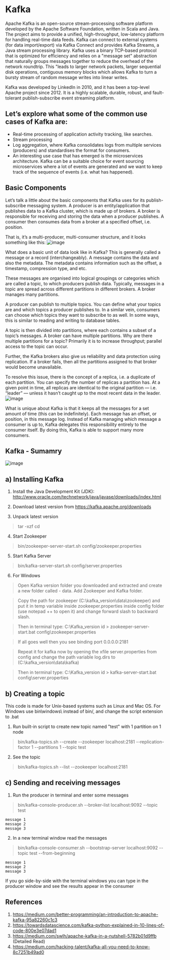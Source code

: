# Kafka
Apache Kafka is an open-source stream-processing software platform developed by the Apache Software Foundation, written in Scala and Java. The project aims to provide a unified, high-throughput, low-latency platform for handling real-time data feeds. Kafka can connect to external systems (for data import/export) via Kafka Connect and provides Kafka Streams, a Java stream processing library. Kafka uses a binary TCP-based protocol that is optimized for efficiency and relies on a "message set" abstraction that naturally groups messages together to reduce the overhead of the network roundtrip. This "leads to larger network packets, larger sequential disk operations, contiguous memory blocks which allows Kafka to turn a bursty stream of random message writes into linear writes.

Kafka was developed by LinkedIn in 2010, and it has been a top-level Apache project since 2012. It is a highly scalable, durable, robust, and fault-tolerant publish-subscribe event streaming platform.

## Let’s explore what some of the common use cases of Kafka are:
- Real-time processing of application activity tracking, like searches.
- Stream processing
- Log aggregation, where Kafka consolidates logs from multiple services (producers) and standardises the format for consumers.
- An interesting use case that has emerged is the microservices architecture. Kafka can be a suitable choice for event sourcing microservices where a lot of events are generated and we want to keep track of the sequence of events (i.e. what has happened).

## Basic Components
Let’s talk a little about the basic components that Kafka uses for its publish-subscribe messaging system. A producer is an entity/application that publishes data to a Kafka cluster, which is made up of brokers. A broker is responsible for receiving and storing the data when a producer publishes. A consumer then consumes data from a broker at a specified offset, i.e. position.

That is, it’s a multi-producer, multi-consumer structure, and it looks something like this:
![image](https://user-images.githubusercontent.com/6689256/108030650-93ae1300-6ffd-11eb-990b-07209b7fe224.png)

What does a basic unit of data look like in Kafka? This is generally called a message or a record (interchangeably). A message contains the data and also the metadata. The metadata contains information such as the offset, a timestamp, compression type, and etc.

These messages are organised into logical groupings or categories which are called a topic, to which producers publish data. Typically, messages in a topic are spread across different partitions in different brokers. A broker manages many partitions.

A producer can publish to multiple topics. You can define what your topics are and which topics a producer publishes to. In a similar vein, consumers can choose which topics they want to subscribe to as well. In some ways, this is similar to reading and writing to database tables.

A topic is then divided into partitions, where each contains a subset of a topic’s messages. A broker can have multiple partitions. Why are there multiple partitions for a topic? Primarily it is to increase throughput; parallel access to the topic can occur.

Further, the Kafka brokers also give us reliability and data protection using replication. If a broker fails, then all the partitions assigned to that broker would become unavailable.

To resolve this issue, there is the concept of a replica, i.e. a duplicate of each partition. You can specify the number of replicas a partition has. At a given point in time, all replicas are identical to the original partition — i.e. “leader” — unless it hasn’t caught up to the most recent data in the leader.
![image](https://user-images.githubusercontent.com/6689256/108030805-cd7f1980-6ffd-11eb-9325-344a9195398e.png)

What is unique about Kafka is that it keeps all the messages for a set amount of time (this can be indefinitely). Each message has an offset, or position, in this message log. Instead of Kafka managing which message a consumer is up to, Kafka delegates this responsibility entirely to the consumer itself. By doing this, Kafka is able to support many more consumers.

## Kafka - Sumamry
![image](https://user-images.githubusercontent.com/6689256/108030350-1a162500-6ffd-11eb-9d5d-940f5994b654.png)

## a) Installing Kafka
1. Install the Java Development Kit (JDK): http://www.oracle.com/technetwork/java/javase/downloads/index.html

2. Download latest version from https://kafka.apache.org/downloads

3. Unpack latest version
> tar -xzf <kafka tarball>
> cd <new kafka directory>

4. Start Zookeeper
> bin/zookeeper-server-start.sh config/zookeeper.properties

5. Start Kafka Server
> bin/kafka-server-start.sh config/server.properties

6. For Windows
> Open Kafka version folder you downloaded and extracted and create a new folder called - data. Add Zookeeper and Kafka folder.

> Copy the path for zookeeper (C:\kafka_version\data\zookeeper) and put it in temp variable inside zookeeper.properties inside config folder (use notepad ++ to open it) and change forward slash to backward slash.

> Then in terminal type: C:\Kafka_version id > zookeeper-server-start.bat config\zookeeper.properties

> If all goes well then you see binding port 0.0.0.0:2181

> Repeat it for kafka now by opening the xfile server.properties from config and change the path variable log.dirs to (C:\kafka_version\data\kafka)

> Then in terminal type: C:\Kafka_version id > kafka-server-start.bat config\server.properties

## b) Creating a topic
This code is made for Unix-based systems such as Linux and Mac OS. For Windows use bin\windows\ instead of bin/, and change the script extension to .bat

1. Run built-in script to create new topic named "test" with 1 partition on 1 node
> bin/kafka-topics.sh --create --zookeeper localhost:2181 --replication-factor 1 --partitions 1 --topic test

2. See the topic
> bin/kafka-topics.sh --list --zookeeper localhost:2181

## c) Sending and receiving messages
1. Run the producer in terminal and enter some messages
> bin/kafka-console-producer.sh --broker-list localhost:9092 --topic test
```
message 1
message 2
message 3
```

2. In a new terminal window read the messages
> bin/kafka-console-consumer.sh --bootstrap-server localhost:9092 --topic test --from-beginning
```
message 1
message 2
message 3
```
If you go side-by-side with the terminal windows you can type in the producer window and see the results appear in the consumer

## References
1. https://medium.com/better-programming/an-introduction-to-apache-kafka-95a82260c1c3
2. https://towardsdatascience.com/kafka-python-explained-in-10-lines-of-code-800e3e07dad1
3. https://medium.com/swlh/apache-kafka-in-a-nutshell-5782b01d9ffb (Detailed Read)
4. https://medium.com/hacking-talent/kafka-all-you-need-to-know-8c7251b49ad0
